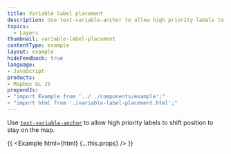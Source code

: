 ```yaml
---
title: Variable label placement
description: Use text-variable-anchor to allow high priority labels to shift position to stay on the map.
topics:
  - Layers
thumbnail: variable-label-placement
contentType: example
layout: example
hideFeedback: true
language:
- JavaScript
products:
- Mapbox GL JS
prependJs:
- "import Example from '../../components/example';"
- "import html from './variable-label-placement.html';"
---
```


Use [`text-variable-anchor`](https://maplibre.org/maplibre-gl-js-docs/style-spec/layers/#layout-symbol-text-variable-anchor) to allow high priority labels to shift position to stay on the map.

{{ <Example html={html} {...this.props} /> }}
